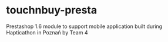# touchnbuy-presta
Prestashop 1.6 module to support mobile application built during Hapticathon in Poznań by Team 4

